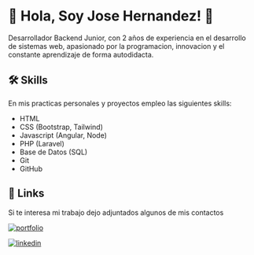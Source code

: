 
# 🚀 Hola, Soy Jose Hernandez! 👋


Desarrollador Backend Junior, con 2 años de experiencia en el desarrollo de sistemas web, apasionado por la programacion, innovacion y el constante aprendizaje de forma autodidacta.
## 🛠 Skills

En mis practicas personales y proyectos empleo las siguientes skills:

- HTML
- CSS (Bootstrap, Tailwind)
- Javascript (Angular, Node)
- PHP (Laravel)
- Base de Datos (SQL)
- Git
- GitHub


## 🔗 Links
Si te interesa mi trabajo dejo adjuntados algunos de mis contactos

[![portfolio](https://img.shields.io/badge/my_portfolio-000?style=for-the-badge&logo=ko-fi&logoColor=white)](https://josehv1.github.io/)

[![linkedin](https://img.shields.io/badge/linkedin-0A66C2?style=for-the-badge&logo=linkedin&logoColor=white)](https://www.linkedin.com/in/jose-hernandez01)

